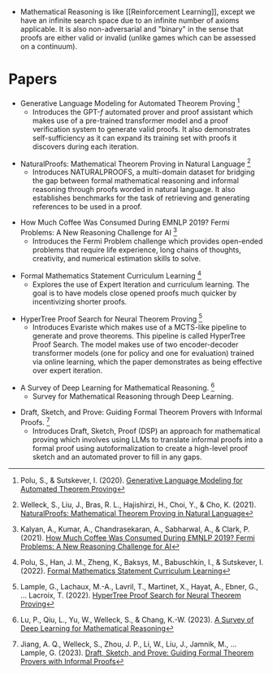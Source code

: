 * Mathematical Reasoning is like [[Reinforcement Learning]], except we have an infinite search space due to an infinite number of axioms applicable. It is also non-adversarial and "binary" in the sense that proofs are either valid or invalid (unlike games which can be assessed on a continuum).
# Papers
* Generative Language Modeling for Automated Theorem Proving [^Polu_2020]
	* Introduces the $\text{GPT-}f$ automated prover and proof assistant which makes use of a pre-trained transformer model and a proof verification system to generate valid proofs. It also demonstrates self-sufficiency as it can expand its training set with proofs it discovers during each iteration.

[^Polu_2020]: Polu, S., & Sutskever, I. (2020). [Generative Language Modeling for Automated Theorem Proving](http://arxiv.org/abs/2009.03393)

* NaturalProofs: Mathematical Theorem Proving in Natural Language [^Welleck_2021]
	* Introduces NATURALPROOFS, a multi-domain dataset for bridging the gap between formal mathematical reasoning and informal reasoning through proofs worded in natural language. It also establishes benchmarks for the task of retrieving and generating references to be used in a proof. 

[^Welleck_2021]: Welleck, S., Liu, J., Bras, R. L., Hajishirzi, H., Choi, Y., & Cho, K. (2021). [NaturalProofs: Mathematical Theorem Proving in Natural Language](http://arxiv.org/abs/2104.01112)

* How Much Coffee Was Consumed During EMNLP 2019? Fermi Problems: A New Reasoning Challenge for AI [^Kalyan_2021]
	* Introduces the Fermi Problem challenge which provides open-ended problems that require life experience, long chains of thoughts, creativity, and numerical estimation skills to solve. 

[^Kalyan_2021]: Kalyan, A., Kumar, A., Chandrasekaran, A., Sabharwal, A., & Clark, P. (2021). [How Much Coffee Was Consumed During EMNLP 2019? Fermi Problems: A New Reasoning Challenge for AI](http://arxiv.org/abs/2110.14207) 

* Formal Mathematics Statement Curriculum Learning [^Polu_2022]
	* Explores the use of Expert Iteration and curriculum learning. The goal is to have models close opened proofs much quicker by incentivizing shorter proofs. 

[^Polu_2022]: Polu, S., Han, J. M., Zheng, K., Baksys, M., Babuschkin, I., & Sutskever, I. (2022). [Formal Mathematics Statement Curriculum Learning](http://arxiv.org/abs/2202.01344 )

* HyperTree Proof Search for Neural Theorem Proving [^Lample_2022]
	* Introduces Evariste which makes use of a MCTS-like pipeline to generate and prove theorems. This pipeline is called HyperTree Proof Search. The model makes use of two encoder-decoder transformer models (one for policy and one for evaluation) trained via online learning, which the paper demonstrates as being effective over expert iteration.

[^Lample_2022]: Lample, G., Lachaux, M.-A., Lavril, T., Martinet, X., Hayat, A., Ebner, G., … Lacroix, T. (2022). [HyperTree Proof Search for Neural Theorem Proving](http://arxiv.org/abs/2205.11491 )

* A Survey of Deep Learning for Mathematical Reasoning. [^Lu_2023]
	* Survey for Mathematical Reasoning through Deep Learning.

[^Lu_2023]: Lu, P., Qiu, L., Yu, W., Welleck, S., & Chang, K.-W. (2023). [A Survey of Deep Learning for Mathematical Reasoning](http://arxiv.org/abs/2212.10535)

* Draft, Sketch, and Prove: Guiding Formal Theorem Provers with Informal Proofs. [^Jiang_2023]
	* Introduces Draft, Sketch, Proof (DSP) an approach for mathematical proving which involves using LLMs to translate informal proofs into a formal proof using autoformalization to create a high-level proof sketch and an automated prover to fill in any gaps.

[^Jiang_2023]: Jiang, A. Q., Welleck, S., Zhou, J. P., Li, W., Liu, J., Jamnik, M., … Lample, G. (2023). [Draft, Sketch, and Prove: Guiding Formal Theorem Provers with Informal Proofs](http://arxiv.org/abs/2210.12283 )